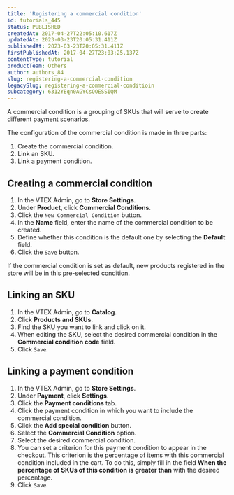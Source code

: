 ```yaml
---
title: 'Registering a commercial condition'
id: tutorials_445
status: PUBLISHED
createdAt: 2017-04-27T22:05:10.617Z
updatedAt: 2023-03-23T20:05:31.411Z
publishedAt: 2023-03-23T20:05:31.411Z
firstPublishedAt: 2017-04-27T23:03:25.137Z
contentType: tutorial
productTeam: Others
author: authors_84
slug: registering-a-commercial-condition
legacySlug: registering-a-commercial-conditioin
subcategory: 6312YEqn0AGYCsOOESSIQM
---
```


A commercial condition is a grouping of SKUs that will serve to create different payment scenarios.

The configuration of the commercial condition is made in three parts:

1. Create the commercial condition.
2. Link an SKU.
3. Link a payment condition.

## Creating a commercial condition

1. In the VTEX Admin, go to __Store Settings__.
2. Under __Product__, click __Commercial Conditions__.
3. Click the `New Commercial Condition` button.
4. In the __Name__ field, enter the name of the commercial condition to be created.
5. Define whether this condition is the default one by selecting the __Default__ field.
6. Click the `Save` button.

If the commercial condition is set as default, new products registered in the store will be in this pre-selected condition.

## Linking an SKU

1. In the VTEX Admin, go to __Catalog__.
2. Click __Products and SKUs__.
3. Find the SKU you want to link and click on it.
4. When editing the SKU, select the desired commercial condition in the __Commercial condition code__ field.
5. Click `Save`.

## Linking a payment condition

1. In the VTEX Admin, go to __Store Settings__.
2. Under __Payment__, click __Settings__.
3. Click the __Payment conditions__ tab.
4. Click the payment condition in which you want to include the commercial condition.
5. Click the __Add special condition__ button.
6. Select the __Commercial Condition__ option.
7. Select the desired commercial condition.
8. You can set a criterion for this payment condition to appear in the checkout. This criterion is the percentage of items with this commercial condition included in the cart. To do this, simply fill in the field __When the percentage of SKUs of this condition is greater than__ with the desired percentage.
9. Click `Save`.
